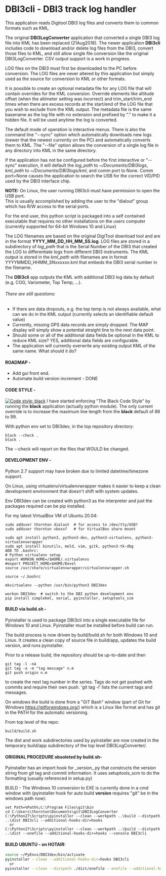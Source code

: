 # DBI3cli - DBI3 track log handler
This application reads Digitool DBI3 log files and converts them to common formats such as KML.

The original **DBI3LogConverter** application that converted
a single DBI3 log file into KML has been replaced (21Aug2018).
The newer application **DBI3cli** includes code to download and/or delete
log files from the
DBI3, convert those files to KML, and still allow single file conversion like the original
DBI3LogConverter.  CSV output support is a work in progress.

LOG files on the DBI3 must first be downloaded to the PC before conversion.  The LOG files
are never altered by this
application but simply used as the source for conversion to KML or other formats.

It is possible to create an optional metadata file for any LOG file that will contain
overrides for the KML conversion.  Override elements like altitude offset (when the altimeter
setting was incorrect) and trim_start/trim_end times when there are
excess records at the start/end of the LOG file that you wish to exclude from the KML
output.  The metadata file is the same basename as the log file with no extension and
prefixed by "." to make it a hidden file.
It will be used anytime the log is converted.

The default mode of operation is interactive menus.  There is also the command line "--sync" option which automatically
downloads new logs (newer that the newest currently on the PC) and automatically converts them to
KML.  The "--file" option allows the conversion of a single log file in any directory into KML in the same
directory.

If the application has not be configured before the first interactive or
"--sync" execution, it will
default the _log_path_ to *~/Documents/DBI3logs*, _kml_path_ to *~/Documents/DBI3logs/kml*, and comm
port to None.  Comm port=None causes the application to search the USB for the correct
VID/PID used by the DBI3 interface chip.

**NOTE:**
On Linux, the user running DBI3cli must have permission to open the USB port.  
This is usually accomplished by adding the user to the "dialout" group which
has R/W access to the serial ports.

For the end user, this python script is packaged into a self contained executable that
requires no other installations on the users computer (currently supported for 64-bit Windows 10 and Linux)

The LOG filenames are based on the original DigiTool download tool and are in the format
**YYYY_MM_DD_HH_MM_SS.log**. LOG files are stored in a subdirectory of _log_path_ that is the
Serial Number of the
DBI3 that created the LOG to differentiate logs from different DBI3 instruments.  The
KML output is stored in the _kml_path_ with filenames are in format
YYYYMMDD_HHMM_SNxxxxxx.kml that embeds the DBI3 serial number in the filename.

The **DBI3cli** app outputs the KML with additional DBI3 log data by default (e.g. COG, Variometer, Top Temp, ...).

###### There are still questions:
- If there are data dropouts, e.g. the top temp is not always available, what can we do in
  the KML output (currently selects an identifiable default value)
- Currently, missing GPS data records are simply dropped.  The MAP display will simply show
  a potential straight line to the next data point.
- Should some or all of the additional data fields be optional in the KML to reduce KML
  size?  YES, additional data fields are configurable.
- The application will currently overwrite any existing output KML of the same name.  What should it do?

#### ROADMAP -
- Add gui front end.
- Automate build version increment - DONE

#### CODE STYLE -
[![Code style: black](https://img.shields.io/badge/code%20style-black-000000.svg)](https://github.com/psf/black)
I have started enforcing "The Black Code Style" by running the **black** application
(actually python module).  The only current override is to increase the maximum line length
from the **black** default of 88 to 99.

With python env set to DBI3dev, in the top repository directory:
```commandline
black --check .
black .
```
The --check will report on the files that WOULD be changed.

#### DEVELOPMENT ENV -
Python 2.7 support may have broken due to limited datetime/timezone support.

On Linux, using virtualenv/virtualenvwrapper makes it easier to keep a clean
development environment that doesn't shift with system updates.

Env DBI3dev can be created with python3 as the interpreter and just the packages
required can be pip installed.

For my latest VirtualBox VM of Ubuntu 20.04:
```commandline
sudo adduser thornton dialout  # for access to /dev/tty/USB?
sudo adduser thornton vboxsf   # for VirtualBox share mount

sudo apt install python3, python3-dev, python3-virtualenv, python3-virtualenvwrapper
sudo apt install binutils, meld, vim, gitk, python3-tk-dbg
ADD TO .bashrc:
# Python virtualenv setup
export WORKON_HOME=/$HOME/.virtualenvs
#export PROJECT_HOME=$HOME/Devel
source /usr/share/virtualenvwrapper/virtualenvwrapper.sh

source ~/.bashrc

mkvirtualenv --python /usr/bin/python3 DBI3dev

workon DBI3dev  # switch to the DBI python development env
pip install simplekml, serial, pyinstaller, setuptools_scm

```

#### BUILD via build.sh -

Pyinstaller is used to package DBI3cli into a single executable file for Windows 10 and Linux.
Pyinstaller must be installed before build can run.

The build process is now driven by build/build.sh for both Windows 10 and Linux.  It
creates a clean copy of source file in build/app, updates the build version, and runs pyinstaller.

Prior to a release build, the repository should be up-to-date and then
```commandline
git tag -l -n4
git tag -a -m "tag message" n.m
git push origin n.m
```
to create the next tag number in the series.  Tags do not get pushed with commits and require their own push.  'git tag -l' lists the current tags and messages.

On windows the build is done from a "GIT Bash" window (part of Git for Windows
https://gitforwindows.org/) which is a Linux
like format and has
git in the PATH for the automatic versioning.

From top level of the repo:
```commandline
build/build.sh
```
The dist and work subdirectories used by pyinstaller are now created in the temporary
build/app subdirectory of the top level DBI3LogConverter/.

#### ORIGINAL PROCEDURE obsoleted by build.sh-

Pyinstaller has an import hook for \__version__.py that constructs the version string from git tag and commit information.  It uses setuptools_scm to do the formatting (usually referenced in setup.py)

BUILD - The Windows 10 conversion to EXE is currently done in a cmd window with
(pyinstaller hook for auto build __version__ requires "git" be in the windows path now):
```command
set Path=%Path%;C:\Program Files\git\bin
cd C:\Users\thornton\Documents\git\DBI3LogConverter
C:\Python27\Scripts\pyinstaller --clean --workpath ..\build --distpath ..\dist DBI3cli --additional-hooks-dir=hooks
  or
C:\Python27\Scripts\pyinstaller --clean --workpath ..\build --distpath ..\dist --onefile --additional-hooks-dir=hooks --console DBI3cli
```

#### BUILD UBUNTU - on HOTAIR:
```bash
source ~/PyEnvs/DBI3dev/bin/activate
pyinstaller --clean --additional-hooks-dir=hooks DBI3cli
  or
pyinstaller --clean --distpath ./dist/onefile --onefile --additional-hooks-dir=hooks DBI3cli
```
